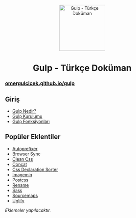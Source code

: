 <p align="center">
<img src="https://omergulcicek.com/img/github/gulp.png" alt="Gulp - Türkçe Doküman" height="150">
</p>

<h1 align="center">Gulp - Türkçe Doküman</h1>

<h3><a href="https://omergulcicek.github.io/gulp/">omergulcicek.github.io/gulp</a></h3>

<h2>Giriş</h2>

- <a href="https://omergulcicek.github.io/gulp/giris/gulp-nedir">Gulp Nedir?</a>
- <a href="https://omergulcicek.github.io/gulp/giris/gulp-kurulumu">Gulp Kurulumu</a>
- <a href="https://omergulcicek.github.io/gulp/giris/gulp-fonksiyonlari">Gulp Fonksiyonları</a>

<h2>Popüler Eklentiler</h2>

- <a href="https://omergulcicek.github.io/gulp/eklentiler/autoprefixer">Autoprefixer</a>
- <a href="https://omergulcicek.github.io/gulp/eklentiler/browser-sync">Browser Sync</a>
- <a href="https://omergulcicek.github.io/gulp/eklentiler/clean-css">Clean Css</a>
- <a href="https://omergulcicek.github.io/gulp/eklentiler/concat">Concat</a>
- <a href="https://omergulcicek.github.io/gulp/eklentiler/css-declaration-sorter">Css Declaration Sorter</a>
- <a href="https://omergulcicek.github.io/gulp/eklentiler/imagemin">Imagemin</a>
- <a href="https://omergulcicek.github.io/gulp/eklentiler/postcss">Postcss</a>
- <a href="https://omergulcicek.github.io/gulp/eklentiler/rename">Rename</a>
- <a href="https://omergulcicek.github.io/gulp/eklentiler/sass">Sass</a>
- <a href="https://omergulcicek.github.io/gulp/eklentiler/sourcemaps">Sourcemaps</a>
- <a href="https://omergulcicek.github.io/gulp/eklentiler/uglify">Uglify</a>

<i>Eklemeler yapılacaktır.</i>
